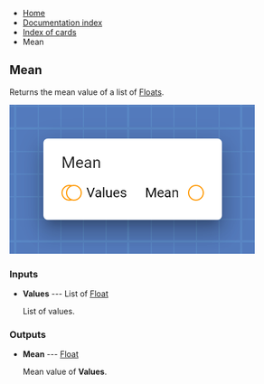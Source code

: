 <ul class="breadcrumb">
    <li><a href="">Home</a></li>
    <li><a href="documentation">Documentation index</a></li>
    <li><a href="cards/">Index of cards</a></li>
    <li>Mean</li>
</ul>

## Mean

Returns the mean value of a list of [Floats](types/Float).

!["Mean" card](assets/img/cards/mean.png)


### Inputs


* **Values** --- List of [Float](types/Float)

  List of values.





### Outputs


* **Mean** --- [Float](types/Float)

  Mean value of **Values**.




